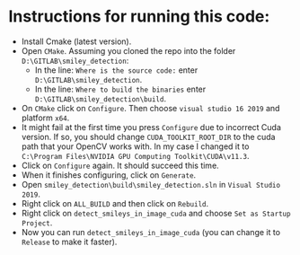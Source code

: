 


# Instructions for running this code:
- Install Cmake (latest version).
- Open `CMake`. Assuming you cloned the repo into the folder `D:\GITLAB\smiley_detection`:
  - In the line: `Where is the source code:` enter `D:\GITLAB\smiley_detection`.
  - In the line: `Where to build the binaries` enter `D:\GITLAB\smiley_detection\build`.
- On `CMake` click on `Configure`. Then choose `visual studio 16 2019` and platform `x64`.
- It might fail at the first time you press `Configure` due to incorrect Cuda version. If so, you should change `CUDA_TOOLKIT_ROOT_DIR` to the cuda path that your OpenCV works with. In my case I changed it to `C:\Program Files\NVIDIA GPU Computing Toolkit\CUDA\v11.3`.
- Click on `Configure` again. It should succeed this time.
- When it finishes configuring, click on `Generate`.
- Open `smiley_detection\build\smiley_detection.sln` in `Visual Studio 2019`.
- Right click on `ALL_BUILD` and then click on `Rebuild`.
- Right click on `detect_smileys_in_image_cuda` and choose `Set as Startup Project`.
- Now you can run `detect_smileys_in_image_cuda` (you can change it to `Release` to make it faster).